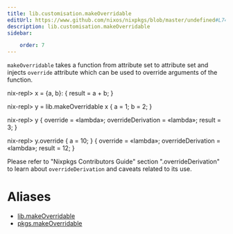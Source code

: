 ```yaml
---
title: lib.customisation.makeOverridable
editUrl: https://www.github.com/nixos/nixpkgs/blob/master/undefined#L74C21
description: lib.customisation.makeOverridable
sidebar:

    order: 7
---
```


`makeOverridable` takes a function from attribute set to attribute set and
injects `override` attribute which can be used to override arguments of
the function.

nix-repl> x = {a, b}: { result = a + b; }

nix-repl> y = lib.makeOverridable x { a = 1; b = 2; }

nix-repl> y
{ override = «lambda»; overrideDerivation = «lambda»; result = 3; }

nix-repl> y.override { a = 10; }
{ override = «lambda»; overrideDerivation = «lambda»; result = 12; }

Please refer to "Nixpkgs Contributors Guide" section
"<pkg>.overrideDerivation" to learn about `overrideDerivation` and caveats
related to its use.


# Aliases

- [lib.makeOverridable](/nix-doc-comments/reference/lib/lib-makeoverridable)
- [pkgs.makeOverridable](/nix-doc-comments/reference/pkgs/pkgs-makeoverridable)



